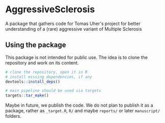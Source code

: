 # AggressiveSclerosis
A package that gathers code for Tomas Uher's project for better understanding of a (rare) aggressive variant of Multiple Sclerosis

## Using the package

This package is not intended for public use. The idea is to clone the repository and
work on its content. 

```r
# clone the repository, open it in R
# install missing dependencies, if any
devtools::install_deps() 

# main pipeline should be used via targets
targets::tar_make()
```

Maybe in future, we publish the code. We do not plan to publish it as a package,
rather as `_target.R`, `R/` and maybe `reports/` or later `manuscript/` folders.

```
